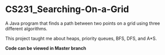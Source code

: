 # CS231_Searching-On-a-Grid
A Java program that finds a path between two points on a grid using three different algorithms.

This project taught me about heaps, priority queues, BFS, DFS, and A*S.

**Code can be viewed in Master branch**
